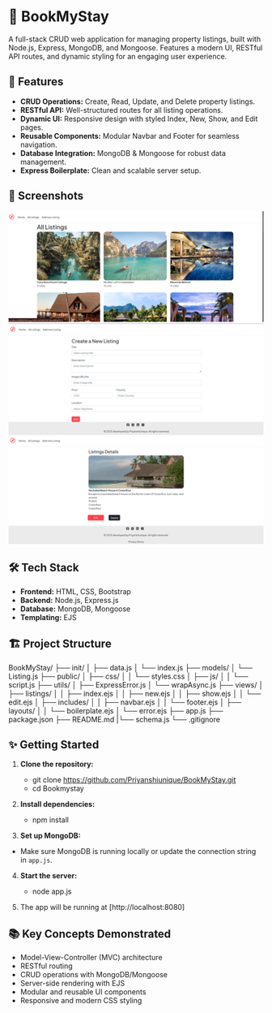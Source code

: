 # 🏡 BookMyStay

A full-stack CRUD web application for managing property listings, built with Node.js, Express, MongoDB, and Mongoose. Features a modern UI, RESTful API routes, and dynamic styling for an engaging user experience.

## 🚀 Features

- **CRUD Operations:** Create, Read, Update, and Delete property listings.
- **RESTful API:** Well-structured routes for all listing operations.
- **Dynamic UI:** Responsive design with styled Index, New, Show, and Edit pages.
- **Reusable Components:** Modular Navbar and Footer for seamless navigation.
- **Database Integration:** MongoDB & Mongoose for robust data management.
- **Express Boilerplate:** Clean and scalable server setup.

## 📸 Screenshots

![alt text](image.png)
<br>
![alt text](image-1.png)
<br>
![alt text](image-2.png)
<br>



## 🛠️ Tech Stack

- **Frontend:** HTML, CSS, Bootstrap
- **Backend:** Node.js, Express.js
- **Database:** MongoDB, Mongoose
- **Templating:** EJS

## 🏗️ Project Structure

BookMyStay/
├── init/
│   ├── data.js
│   └── index.js
├── models/
│   └── Listing.js
├── public/
│   ├── css/
│   │   └── styles.css
│   ├── js/
│   │   └── script.js
├── utils/
│   ├── ExpressError.js
│   └── wrapAsync.js
├── views/
│   ├── listings/
│   │   ├── index.ejs
│   │   ├── new.ejs
│   │   ├── show.ejs
│   │   └── edit.ejs
│   ├── includes/
│   │   ├── navbar.ejs
│   │   └── footer.ejs
│   ├── layouts/
│   │   └── boilerplate.ejs
│   └── error.ejs
├── app.js
├── package.json
├── README.md
|└── schema.js
└── .gitignore   




## ✨ Getting Started

1. **Clone the repository:**
    - git clone https://github.com/Priyanshiunique/BookMyStay.git
    - cd Bookmystay


2. **Install dependencies:**
    - npm install


3. **Set up MongoDB:**
- Make sure MongoDB is running locally or update the connection string in `app.js`.

4. **Start the server:**
    - node app.js

5. The app will be running at [http://localhost:8080]

## 📚 Key Concepts Demonstrated

- Model-View-Controller (MVC) architecture
- RESTful routing
- CRUD operations with MongoDB/Mongoose
- Server-side rendering with EJS
- Modular and reusable UI components
- Responsive and modern CSS styling


